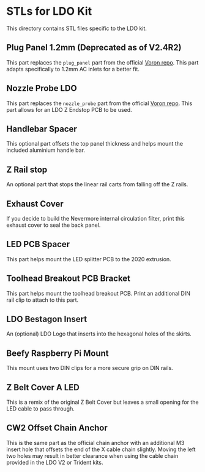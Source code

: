 # STLs for LDO Kit
This directory contains STL files specific to the LDO kit.

## Plug Panel 1.2mm (Deprecated as of V2.4R2)
This part replaces the `plug_panel` part from the official [Voron repo](https://github.com/VoronDesign/Voron-2/tree/Voron2.4/STLs/VORON2.4/Electronics_Compartment/Plug_Panel). This part adapts specifically to 1.2mm AC inlets for a better fit.

## Nozzle Probe LDO
This part replaces the `nozzle_probe` part from the official [Voron repo](https://github.com/VoronDesign/Voron-2/tree/Voron2.4/STLs/VORON2.4/Z_Endstop). This part allows for an LDO Z Endstop PCB to be used.

## Handlebar Spacer
This optional part offsets the top panel thickness and helps mount the included aluminium handle bar.

## Z Rail stop
An optional part that stops the linear rail carts from falling off the Z rails.

## Exhaust Cover
If you decide to build the Nevermore internal circulation filter, print this exhaust cover to seal the back panel.

## LED PCB Spacer
This part helps mount the LED splitter PCB to the 2020 extrusion.

## Toolhead Breakout PCB Bracket
This part helps mount the toolhead breakout PCB. Print an additional DIN rail clip to attach to this part.

## LDO Bestagon Insert
An (optional) LDO Logo that inserts into the hexagonal holes of the skirts.

## Beefy Raspberry Pi Mount
This mount uses two DIN clips for a more secure grip on DIN rails. 

## Z Belt Cover A LED
This is a remix of the original Z Belt Cover but leaves a small opening for the LED cable to pass through.

## CW2 Offset Chain Anchor
This is the same part as the official chain anchor with an additional M3 insert hole that offsets the end of the X cable chain slightly. Moving the left two holes may result in better clearance when using the cable chain provided in the LDO V2 or Trident kits.